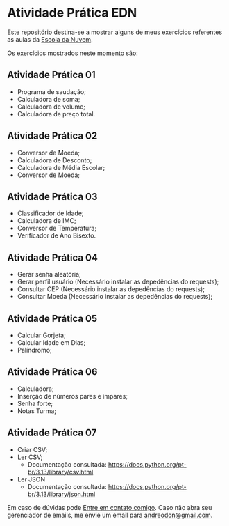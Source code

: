 # Atividade Prática EDN

Este repositório destina-se a mostrar alguns de meus exercícios referentes as aulas da [Escola da Nuvem](https://escoladanuvem.org/).

Os exercícios mostrados neste momento são:

## Atividade Prática 01

- Programa de saudação;
- Calculadora de soma;
- Calculadora de volume;
- Calculadora de preço total.

## Atividade Prática 02

- Conversor de Moeda;
- Calculadora de Desconto;
- Calculadora de Média Escolar;
- Conversor de Moeda;

## Atividade Prática 03

- Classificador de Idade;
- Calculadora de IMC;
- Conversor de Temperatura;
- Verificador de Ano Bisexto.

## Atividade Prática 04
- Gerar senha aleatória;
- Gerar perfil usuário (Necessário instalar as depedências do requests);
- Consultar CEP (Necessário instalar as depedências do requests);
- Consultar Moeda (Necessário instalar as depedências do requests);

## Atividade Prática 05
- Calcular Gorjeta;
- Calcular Idade em Dias;
- Palíndromo;

## Atividade Prática 06
- Calculadora;
- Inserção de números pares e ímpares;
- Senha forte;
- Notas Turma;

## Atividade Prática 07
- Criar CSV;
- Ler CSV;
    - Documentação consultada: https://docs.python.org/pt-br/3.13/library/csv.html
- Ler JSON
    - Documentação consultada: https://docs.python.org/pt-br/3.13/library/json.html

Em caso de dúvidas pode [Entre em contato comigo](mailto:andreodon@gmail.com). Caso não abra seu gerenciador de emails, me envie um email para andreodon@gmail.com.
